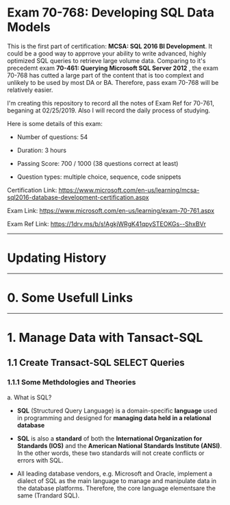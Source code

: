 # Exam 70-768: Developing SQL Data Models

This is the first part of certification: **MCSA: SQL 2016 BI Development**. It could be a good way to apprrove your ability to write advanced, highly optimized SQL queries to retrieve large volume data. Comparing to it's precedemt exam **70-461: Querying Microsoft SQL Server 2012** , the exam 70-768 has cutted a large part of the content that is too complext and unlikely to be used by most DA or BA. Therefore, pass exam 70-768 will be relatively easier.

I'm creating this repository to record all the notes of Exam Ref for 70-761, beganing at 02/25/2019. Also I will record the daily process of studying.

Here is some details of this exam:

- Number of questions: 54

- Duration: 3 hours

- Passing Score: 700 / 1000 (38 questions correct at least)

- Question types: multiple choice, sequence, code snippets

Certification Link:
https://www.microsoft.com/en-us/learning/mcsa-sql2016-database-development-certification.aspx

Exam Link:
https://www.microsoft.com/en-us/learning/exam-70-761.aspx

Exam Ref Link: 
https://1drv.ms/b/s!AgkjWRgK41qpySTEOKGs--ShxBVr

----------------------------------------------------------------------------------------------------------------------------------------
# Updating History




----------------------------------------------------------------------------------------------------------------------------------------
# 0. Some Usefull Links



----------------------------------------------------------------------------------------------------------------------------------------
# 1. Manage Data with Tansact-SQL
## 1.1 Create Transact-SQL SELECT Queries
### 1.1.1 Some Methdologies and Theories

a. What is SQL?
   - **SQL** (Structured Query Language) is a domain-specific **language** used in programming and designed for **managing data held in a relational database**
   
   - **SQL** is also a **standard** of both the **International Organization for Standards (IOS)** and the **American National Standards Institute (ANSI)**. In the other words, these two standards will not create conflicts or errors with SQL.
   
   - All leading database vendors, e.g. Microsoft and Oracle, implement a dialect of SQL as the main language to manage and manipulate data in the database platforms. Therefore, the core language elementsare the same (Trandard SQL).


